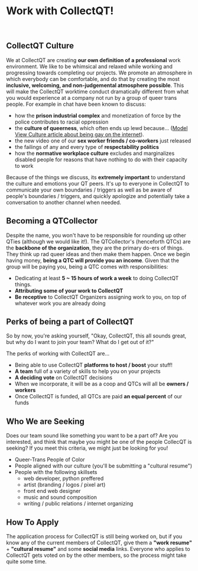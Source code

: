# Work with CollectQT!

<br/>

## CollectQT Culture

We at CollectQT are creating **our own definition of a professional** work environment. We like to be whimsical and relaxed while working and progressing towards completing our projects. We promote an atmosphere in which everybody can be comfortable, and do that by creating the most **inclusive, welcoming, and non-judgemental atmosphere possible**. This will make the CollectQT worktime conduct dramatically different from what you would experience at a company not run by a group of queer trans people. For example in chat have been known to discuss:

* how the **prison industrial complex** and monetization of force by the police contributes to racial oppression
* the **culture of queerness**, which often ends up lewd because... ([Model View Culture article about being gay on the internet](http://modelviewculture.com/pieces/gay-internet-witches-on-the-internet-get-more-kisses)).
* the new video one of our **sex worker friends / co-workers** just released
* the failings of any and every type of **respectability politics**
* how the **normative workplace culture** excludes and marginalizes disabled people for reasons that have nothing to do with their capacity to work

Because of the things we discuss, its **extremely important** to understand the culture and emotions your QT peers. It's up to everyone in CollectQT to communicate your own boundaries / triggers as well as be aware of people's boundaries / triggers, and quickly apologize and potentially take a conversation to another channel when needed.

## Becoming a QTCollector

Despite the name, you won't have to be responsible for rounding up other QTies (although we would like it!). The QTCollector's (henceforth QTCs) are the **backbone of the organization**, they are the primary do-ers of things. They think up rad queer ideas and then make them happen. Once we begin having money, **being a QTC will provide you an income**. Given that the group will be paying you, being a QTC comes with responsibilities:

* Dedicating at least **5 ~ 15 hours of work a week** to doing CollectQT things.
* **Attributing some of your work to CollectQT**
* **Be receptive** to CollectQT Organizers assigning work to you, on top of whatever work you are already doing

## Perks of being a part of CollectQT

So by now, you're asking yourself, "Okay, CollectQT, this all sounds great, but why do I want to join your team? What do I get out of it?"

The perks of working with CollectQT are...

* Being able to use CollectQT **platforms to host / boost** your stuff!
* **A team** full of a variety of skills to help you on your projects
* **A deciding vote** on CollectQT decisions
* When we incorporate, it will be as a coop and QTCs will all be **owners / workers**
* Once CollectQT is funded, all QTCs are paid **an equal percent** of our funds

## Who We are Seeking

Does our team sound like something you want to be a part of? Are you interested, and think that maybe you might be one of the people CollecQT is seeking? If you meet this criteria, we might just be looking for you!

* Queer-Trans People of Color
* People aligned with our culture (you'll be submitting a "cultural resume")
* People with the following skillsets
    * web developer, python preffered
    * artist (branding / logos / pixel art)
    * front end web designer
    * music and sound composition
    * writing / public relations / internet organizing

## How To Apply

The application process for CollectQT is still being worked on, but if you know any of the current members of CollectQT, give them a **"work resume"** + **"cultural resume"** and some **social media** links. Everyone who applies to CollectQT gets voted on by the other members, so the process might take quite some time.

